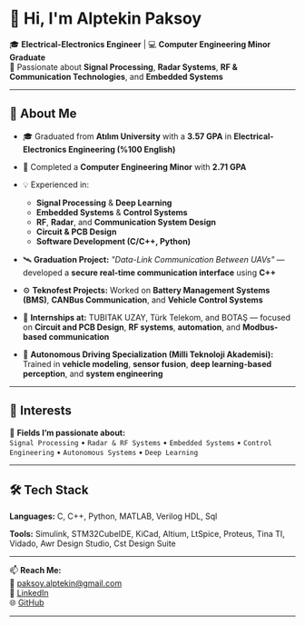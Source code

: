# 👋 Hi, I'm Alptekin Paksoy  

🎓 **Electrical-Electronics Engineer** | 💻 **Computer Engineering Minor Graduate**  
🔬 Passionate about **Signal Processing**, **Radar Systems**, **RF & Communication Technologies**, and **Embedded Systems**  

---

## 🚀 About Me  

- 🎓 Graduated from **Atılım University** with a **3.57 GPA** in **Electrical-Electronics Engineering (%100 English)**  
- 🎯 Completed a **Computer Engineering Minor** with **2.71 GPA**  
- 💡 Experienced in:
  - **Signal Processing** & **Deep Learning**  
  - **Embedded Systems** & **Control Systems**  
  - **RF**, **Radar**, and **Communication System Design**  
  - **Circuit & PCB Design**  
  - **Software Development (C/C++, Python)**  

- 🛰️ **Graduation Project:** *"Data-Link Communication Between UAVs"* — developed a **secure real-time communication interface** using **C++**  
- ⚙️ **Teknofest Projects:** Worked on **Battery Management Systems (BMS)**, **CANBus Communication**, and **Vehicle Control Systems**  
- 🧭 **Internships at:** TUBITAK UZAY, Türk Telekom, and BOTAŞ — focused on **Circuit and PCB Design**, **RF systems**, **automation**, and **Modbus-based communication**  
- 🤖 **Autonomous Driving Specialization (Milli Teknoloji Akademisi):** Trained in **vehicle modeling**, **sensor fusion**, **deep learning-based perception**, and **system engineering**

---

## 🧠 Interests  

💬 **Fields I’m passionate about:**  
`Signal Processing` • `Radar & RF Systems` • `Embedded Systems` • `Control Engineering` • `Autonomous Systems` • `Deep Learning`  

---

## 🛠️ Tech Stack  

**Languages:** C, C++, Python, MATLAB, Verilog HDL, Sql

**Tools:** Simulink, STM32CubeIDE, KiCad, Altium, LtSpice, Proteus, Tina TI, Vidado, Awr Design Studio, Cst Design Suite

---

📫 **Reach Me:**  
📧 [paksoy.alptekin@gmail.com](mailto:paksoy.alptekin@gmail.com)  
🔗 [LinkedIn](https://www.linkedin.com/in/alptekin-paksoy/)  
🌐 [GitHub](https://github.com/AlptekinPaksoy)  

---

